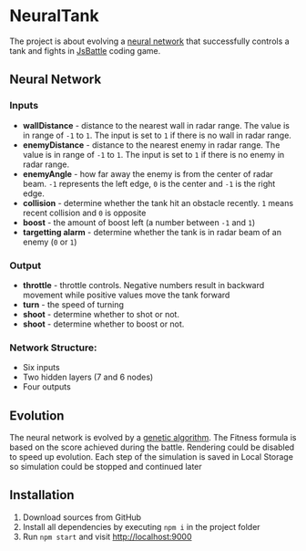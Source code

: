 # NeuralTank
The project is about evolving a [neural network](https://en.wikipedia.org/wiki/Neural_network) that successfully controls a tank and fights in [JsBattle](https://jsbattle.jmrlab.com) coding game.

## Neural Network
### Inputs
- **wallDistance** - distance to the nearest wall in radar range. The value is in range of `-1` to `1`. The input is set to `1` if there is no wall in radar range.
- **enemyDistance** - distance to the nearest enemy in radar range. The value is in range of `-1` to `1`. The input is set to `1` if there is no enemy in radar range.
- **enemyAngle** - how far away the enemy is from the center of radar beam. `-1` represents the left edge, `0` is the center and `-1` is the right edge.
- **collision** - determine whether the tank hit an obstacle recently. `1` means recent collision and `0` is opposite
- **boost** - the amount of boost left (a number between `-1` and `1`)
- **targetting alarm** - determine whether the tank is in radar beam of an enemy (`0` or `1`)

### Output
- **throttle** - throttle controls. Negative numbers result in backward movement while positive values move the tank forward
- **turn** - the speed of turning
- **shoot** - determine whether to shot or not.
- **shoot** - determine whether to boost or not.

### Network Structure:
- Six inputs
- Two hidden layers (7 and 6 nodes)
- Four outputs

## Evolution
The neural network is evolved by a [genetic algorithm](https://en.wikipedia.org/wiki/Genetic_algorithm). The Fitness formula is based on the score achieved during the battle. Rendering could be disabled to speed up evolution. Each step of the simulation is saved in Local Storage so simulation could be stopped and continued later

## Installation
1. Download sources from GitHub
2. Install all dependencies by executing `npm i` in the project folder
3. Run `npm start` and visit [http://localhost:9000](http://localhost:9000)
